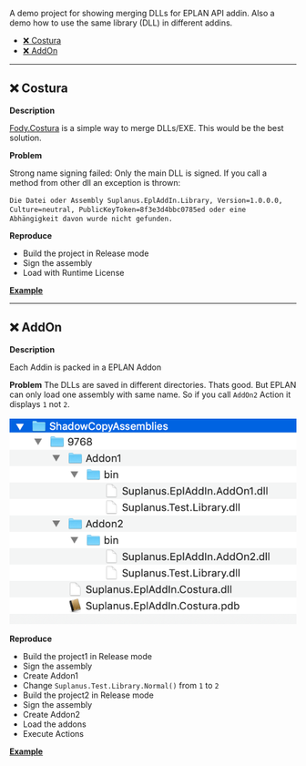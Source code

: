 A demo project for showing merging DLLs for EPLAN API addin.
Also a demo how to use the same library (DLL) in different addins.

- [❌ Costura](#%e2%9d%8c-costura)
- [❌ AddOn](#%e2%9d%8c-addon)

---

## ❌ Costura

**Description**

[Fody.Costura](https://github.com/Fody/Costura) is a simple way to merge DLLs/EXE. This would be the best solution.

**Problem**

Strong name signing failed: 
Only the main DLL is signed. If you call a method from other dll an exception is thrown:
```
Die Datei oder Assembly Suplanus.EplAddIn.Library, Version=1.0.0.0, Culture=neutral, PublicKeyToken=8f3e3d4bbc0785ed oder eine Abhängigkeit davon wurde nicht gefunden.
```

**Reproduce**

- Build the project in Release mode
- Sign the assembly
- Load with Runtime License

[**Example**](https://github.com/Suplanus/Suplanus.Eplan.MergeExample/tree/master/Examples/Costura)

---

## ❌ AddOn

**Description**

Each Addin is packed in a EPLAN Addon

**Problem**
The DLLs are saved in different directories. Thats good. But EPLAN can only load one assembly with same name. So if you call `AddOn2` Action it displays `1` not `2`.

![](Images/2019-08-21-15-49-07.png)

**Reproduce**

- Build the project1 in Release mode
- Sign the assembly
- Create Addon1
- Change `Suplanus.Test.Library.Normal()` from `1` to `2`
- Build the project2 in Release mode
- Sign the assembly
- Create Addon2
- Load the addons
- Execute Actions

[**Example**](https://github.com/Suplanus/Suplanus.Eplan.MergeExample/tree/master/Examples/AddOn)